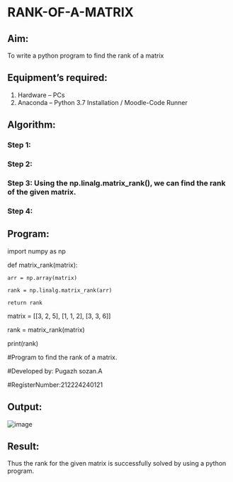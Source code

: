 # RANK-OF-A-MATRIX
## Aim:
To write a python program to find the rank of a matrix
## Equipment’s required:
1. 	Hardware – PCs
2. 	Anaconda – Python 3.7 Installation / Moodle-Code Runner
## Algorithm:
### Step 1: 
### Step 2: 
### Step 3: Using the np.linalg.matrix_rank(), we can find the rank of the given matrix.
### Step 4: 
## Program:

import numpy as np

def matrix_rank(matrix):

    arr = np.array(matrix)
    
    rank = np.linalg.matrix_rank(arr)
    
    return rank


matrix = [[3, 2, 5], [1, 1, 2], [3, 3, 6]]

rank = matrix_rank(matrix)

print(rank)

#Program to find the rank of a matrix.

#Developed by: Pugazh sozan.A

#RegisterNumber:212224240121



## Output:

![image](https://github.com/user-attachments/assets/8185b3d5-79e7-47c5-9d74-6b25abbeca23)

## Result:
Thus the rank for the given matrix is successfully solved by  using a python program.

